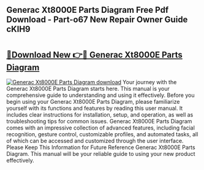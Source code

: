 ## Generac Xt8000E Parts Diagram Free Pdf Download - Part-o67 New Repair Owner Guide cKlH9

# <h2><a href="http://dflreeq.blite.top/?on=Generac+Xt8000E+Parts+Diagram">🔗Download New 👉🔴 Generac Xt8000E Parts Diagram</a></h2>

[![Generac Xt8000E Parts Diagram download](https://i.imgur.com/lujVjoI.png)](http://dflreeq.blite.top/?on=Generac+Xt8000E+Parts+Diagram)
Your journey with the Generac Xt8000E Parts Diagram starts here. This manual is your comprehensive guide to understanding and using it effectively. Before you begin using your Generac Xt8000E Parts Diagram, please familiarize yourself with its functions and features by reading this user manual. It includes clear instructions for installation, setup, and operation, as well as troubleshooting tips for common issues. Generac Xt8000E Parts Diagram comes with an impressive collection of advanced features, including facial recognition, gesture control, customizable profiles, and automated tasks, all of which can be accessed and customized through the user interface. Please Keep This Information for Future Reference Generac Xt8000E Parts Diagram. This manual will be your reliable guide to using your new product effectively.
